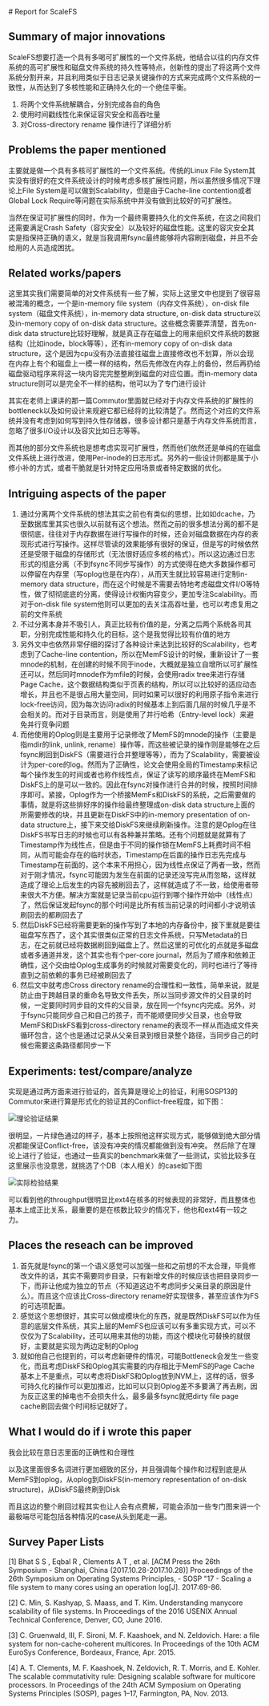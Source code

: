 ﻿﻿﻿﻿﻿﻿﻿﻿﻿﻿﻿﻿﻿﻿﻿﻿﻿﻿﻿﻿﻿﻿﻿﻿# Report for ScaleFS## Summary of major innovationsScaleFS想要打造一个具有多喝可扩展性的一个文件系统，他结合以往的内存文件系统的高可扩展性和磁盘文件系统的持久性等特点，创新性的提出了将这两个文件系统分割开来，并且利用类似于日志记录关键操作的方式来完成两个文件系统的一致性，从而达到了多核性能和正确持久化的一个绝佳平衡。1. 将两个文件系统解耦合，分别完成各自的角色2. 使用时间戳线性化来保证容灾安全和高吞吐量3. 对Cross-directory rename 操作进行了详细分析## Problems the paper mentioned主要就是做一个具有多核可扩展性的一个文件系统。传统的Linux File System其实没有很好的在文件系统设计的时候考虑多核扩展性问题，所以虽然很多情况下理论上File System是可以做到Scalability，但是由于Cache-line contention或者Global Lock Require等问题在实际系统中并没有做到比较好的可扩展性。当然在保证可扩展性的同时，作为一个最终需要持久化的文件系统，在这之间我们还需要满足Crash Safety（容灾安全）以及较好的磁盘性能。这里的容灾安全其实是指保持正确的语义，就是当我调用fsync最终能够将内容刷到磁盘，并且不会给用的人员造成困扰。## Related works/papers这里其实我们需要简单的对文件系统有一些了解，实际上这里文中也提到了很容易被混淆的概念，一个是in-memory file system（内存文件系统），on-disk file system（磁盘文件系统），in-memory data structure, on-disk data structure以及in-memory copy of on-disk data structure。这些概念需要弄清楚，首先on-disk data structure比较好理解，就是真正存在磁盘上的用来组织文件系统的数据结构（比如inode，block等等），还有in-memory copy of on-disk data structure，这个是因为cpu没有办法直接往磁盘上直接修改也不划算，所以会现在内存上有个和磁盘上一模一样的结构，然后先修改在内存上的备份，然后再扔给磁盘驱动程序来将这一块内容完完整整刷到磁盘的对应位置。而in-memory data structure则可以是完全不一样的结构，他可以为了专门进行设计其实在老师上课讲的那一篇Commutor里面就已经对于内存文件系统的扩展性的bottleneck以及如何设计来规避它都已经将的比较清楚了。然而这个对应的文件系统并没有考虑到如何写到持久性存储器，很多设计都只是基于内存文件系统而言，忽略了很多I/O设计以及容灾比如日志等等。而其他的部分文件系统也是想考虑实现可扩展性，然而他们依然还是单纯的在磁盘文件系统上进行改进，使用Per-inode的日志形式。另外的一些设计则都是属于小修小补的方式，或者干脆就是针对特定应用场景或者特定数据的优化。## Intriguing aspects of the paper1. 通过分离两个文件系统的想法其实之前也有类似的思想，比如如dcache，乃至数据库里其实也很久以前就有这个想法。然而之前的很多想法分离的都不是很彻底，往往对于内存数据在进行写操作的时候，还会对磁盘数据在内存的表现形式进行写操作。这样尽管读的效果能够有很好的保证，但是写的时候依然还是受限于磁盘的存储形式（无法很好适应多核的格式）。所以这边通过日志形式的彻底分离（不到fsync不同步写操作）的方式使得在绝大多数操作都可以停留在内存里（写oplog也是在内存），从而天生就比较容易进行定制in-memory data structure，而在这个时候是不需要去特地考虑磁盘文件I/O等特性，做了彻彻底底的分离，使得设计权衡内容变少，更加专注Scalability。而对于on-disk file system他则可以更加的去关注高吞吐量，也可以考虑复用之前的文件系统2. 不过分离本身并不吸引人，真正比较有价值的是，分离之后两个系统各司其职，分别完成性能和持久化的目标，这个是我觉得比较有价值的地方3. 另外文中也依然非常仔细的探讨了各种设计来达到比较好的Scalability，也考虑到了Cache-line contention，所以在MemFS设计的时候，重新设计了一套mnode的机制，在创建的时候不同于inode，大概就是独立自增所以可扩展性还可以，然后同时mnode作为mfile的时候，会使用radix tree来进行存储Page Cache，这个数据结构类似于页表的结构，所以可以比较好的适应动态增长，并且也不是很占用大量空间，同时如果可以很好的利用原子指令来进行lock-free访问，因为每次访问radix的时候基本上到后面几层的时候几乎是不会相关的。而对于目录而言，则是使用了并行哈希（Entry-level lock）来避免并行竞争问题4. 而他使用的Oplog则是主要用于记录修改了MemFS的mnode的操作（主要是指mdir的link, unlink, rename）操作等，而这些被记录的操作则是能够在之后fsync刷回到DiskFS（需要进行合并整理等等），而为了Scalability，需要被设计为per-core的log。然而为了正确性，论文会使用全局的Timestamp来标记每个操作发生的时间或者也称作线性点，保证了读写的顺序最终在MemFS和DiskFS上的是可以一致的。因此在fsync对操作进行合并的时候，按照时间排序即可。紧接，Oplog作为一个桥接MemFs和DiskFS的系统，之后需要做的事情，就是将这些排好序的操作给最终整理成on-disk data structure上面的所需要修改的块，并且更新在DiskFS中的in-memory presentation of on-data structure上，接下来交给DiskFS来继续刷新操作。注意的是Oplog在往DiskFS书写日志的时候也可以有各种兼并策略。还有个问题就是就算有了Timestamp作为线性点，但是由于不同的操作锁在MemFS上耗费时间不相同，从而可能会存在的临时状态，Timestamp在后面的操作日志先完成与Timestamp在前面的，这个本来不用担心，因为线性点保证了两者一致，然而对于刚才情况，fsync可能因为发生在前面的记录还没写完从而忽略，这样就造成了理论上后发生的内容先被刷回去了，这样就造成了不一致，给使用者带来很大不方便。解决方案就是记录当前cpu运行到哪个操作开始中（线性点）了，然后保证发起fsync的那个时间是比所有核当前记录的时间都小才说明该刷回去的都刷回去了6. 然后DiskFS已经将需要更新的操作写到了本地的内存备份中，接下里就是要往磁盘写东西了，这个其实很类似正常的日志文件系统，只写Metadata的日志，在之前就已经将数据刷回到磁盘上了。然后这里的可优化的点就是多磁盘或者多通道并发，这个其实也有个per-core journal，然后为了顺序和依赖正确性，这个交由给Oplog生成事务的时候就对需要变化的，同时也进行了等待直到之前依赖的事务已经被刷回去了7. 然后文中就考虑Cross directory rename的合理性和一致性，简单来说，就是防止由于跨越目录的重命名导致文件丢失，所以当同步源文件的父目录的时候，一定要同时同步目的文件的父目录，放在同一个fsync内完成。另外，对于fsync只能同步自己和自己的孩子，而不能顺便同步父目录，也会导致MemFS和DiskFS看到cross-directory rename的表现不一样从而造成文件夹循环包含，这个也是通过记录从父亲目录到根目录整个路径，当同步自己的时候也需要这条路径都同步一下## Experiments: test/compare/analyze实现是通过两方面来进行验证的，首先算是理论上的验证，利用SOSP13的Commutor来进行算是形式化的验证其的Conflict-free程度，如下图：![理论验证结果](./commutor.png)很明显，一片绿色通过的样子，基本上按照他这样实现方式，能够做到绝大部分情况都能保证Conflict-free，该没有冲突的情况都能做到没有冲突。然后除了在理论上进行了验证，也通过一些真实的benchmark来做了一些测试，实验比较多在这里展示也没意思，就挑选了个DB（本人相关）的case如下图![实际检验结果](./scalability.png)可以看到他的throughput很明显比ext4在核多的时候表现的非常好，而且整体也基本上成正比关系，最重要的是在核数比较少的情况下，他也和ext4有一较之力。## Places the reseach can be improved1. 首先就是fsync的第一个语义感觉可以加强一些和之前想的不太合理，毕竟修改文件的话，其实不需要同步目录，只有新增文件的时候应该也把目录同步一下，而非让他成为独立的节点（不知道这边不考虑同步父亲目录的原因是什么）。而且这个应该比Cross-directory rename好实现很多，甚至应该作为FS的可选项配置。2. 感觉这个思想很好，其实可以做成模块化的东西，就是既然DiskFS可以作为任意的底层文件系统，其实上层的MemFS也应该可以有多重实现方式，可以不仅仅为了Scalability，还可以用来其他的功能，而这个模块化可替换的就很好，主要就是实现为两边定制的Oplog3. 就如他自己也提到的，可以考虑新硬件的情况，可能Bottleneck会发生一些变化，而且考虑DiskFS和Oplog其实需要的内存相比于MemFS的Page Cache基本上不是重点，可以考虑将DiskFS和Oplog放到NVM上，这样的话，很多可持久化的操作可以更加推迟，比如可以只到Oplog差不多要满了再去刷，因为反正这里的掉电也不会损失什么，最多最多fsync就把dirty file page cache刷回去做个时间标记就好了。## What I would do if i wrote this paper我会比较在意日志里面的正确性和合理性以及这里面很多名词进行更加细致的区分，并且强调每个操作和过程到底是从MemFS到oplog，从oplog到DiskFS(in-memory representation of on-disk structure)，从DiskFS最终刷到Disk而且这边的整个刷回过程其实也让人会有点费解，可能会添加一些专门图来讲一个最极端尽可能包括各种情况的case从头到尾走一遍。## Survey Paper Lists[1] Bhat S S , Eqbal R , Clements A T , et al. [ACM Press the 26th Symposium - Shanghai, China (2017.10.28-2017.10.28)] Proceedings of the 26th Symposium on Operating Systems Principles, - SOSP \"17 - Scaling a file system to many cores using an operation log[J]. 2017:69-86.[2] C. Min, S. Kashyap, S. Maass, and T. Kim. Understanding manycore scalability of file systems. In Proceedings of the 2016 USENIX Annual Technical Conference, Denver, CO, June 2016. [3] C. Gruenwald, III, F. Sironi, M. F. Kaashoek, and N. Zeldovich. Hare: a file system for non-cache-coherent multicores. In Proceedings of the 10th ACM EuroSys Conference, Bordeaux, France, Apr. 2015.[4] A. T. Clements, M. F. Kaashoek, N. Zeldovich, R. T. Morris, and E. Kohler. The scalable commutativity rule: Designing scalable software for multicore processors. In Proceedings of the 24th ACM Symposium on Operating Systems Principles (SOSP), pages 1–17, Farmington, PA, Nov. 2013.